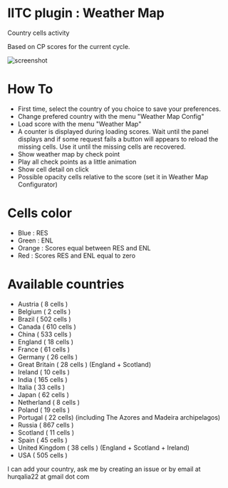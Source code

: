 # IITC plugin : Weather Map

 Country cells activity

 Based on CP scores for the current cycle.

![screenshot](https://raw.githubusercontent.com/Hurqalia/weather_map/master/docs/weather-screen.png)

# How To

 - First time, select the country of you choice to save your preferences.
  - Change prefered country with the menu "Weather Map Config"
 - Load score with the menu "Weather Map"
  - A counter is displayed during loading scores. Wait until the panel displays and if some request fails a button will appears to reload the missing cells. Use it until the missing cells are recovered.
 - Show weather map by check point
  - Play all check points as a little animation
 - Show cell detail on click
 - Possible opacity cells relative to the score (set it in Weather Map Configurator)

# Cells color
 - Blue : RES
 - Green : ENL
 - Orange : Scores equal between RES and ENL
 - Red : Scores RES and ENL equal to zero

# Available countries
 - Austria (   8 cells )
 - Belgium (   2 cells )
 - Brazil  ( 502 cells )
 - Canada  ( 610 cells )
 - China   ( 533 cells )
 - England (  18 cells )
 - France  (  61 cells )
 - Germany (  26 cells )
 - Great Britain ( 28 cells ) (England + Scotland)
 - Ireland (  10 cells )
 - India   ( 165 cells )
 - Italia  (  33 cells )
 - Japan   (  62 cells )
 - Netherland ( 8 cells )
 - Poland  (  19 cells )
 - Portugal ( 22 cells) (including The Azores and Madeira archipelagos)
 - Russia  ( 867 cells )
 - Scotland ( 11 cells )
 - Spain   (  45 cells )
 - United Kingdom ( 38 cells ) (England + Scotland + Ireland)
 - USA     ( 505 cells )
 
I can add your country, ask me by creating an issue or by email at hurqalia22 at gmail dot com
